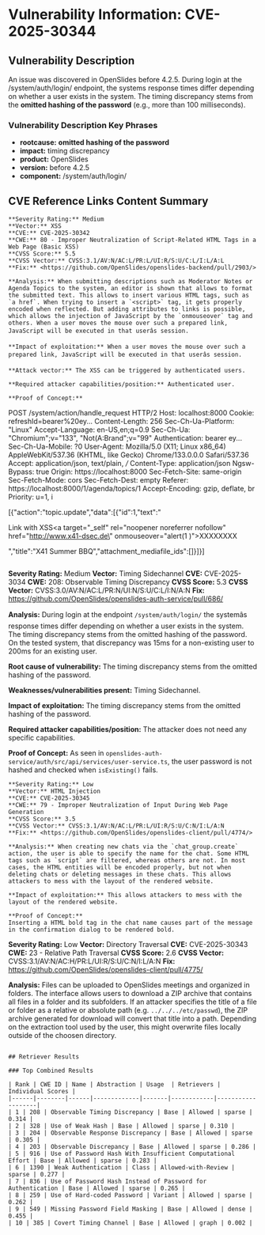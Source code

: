 # Vulnerability Information: CVE-2025-30344

## Vulnerability Description
An issue was discovered in OpenSlides before 4.2.5. During login at the /system/auth/login/ endpoint, the systems response times differ depending on whether a user exists in the system. The timing discrepancy stems from the **omitted hashing of the password** (e.g., more than 100 milliseconds).

### Vulnerability Description Key Phrases
- **rootcause:** **omitted hashing of the password**
- **impact:** timing discrepancy
- **product:** OpenSlides
- **version:** before 4.2.5
- **component:** /system/auth/login/

## CVE Reference Links Content Summary
```
**Severity Rating:** Medium
**Vector:** XSS
**CVE:** CVE-2025-30342
**CWE:** 80 - Improper Neutralization of Script-Related HTML Tags in a Web Page (Basic XSS)
**CVSS Score:** 5.5
**CVSS Vector:** CVSS:3.1/AV:N/AC:L/PR:L/UI:R/S:U/C:L/I:L/A:L
**Fix:** <https://github.com/OpenSlides/openslides-backend/pull/2903/>

**Analysis:** When submitting descriptions such as Moderator Notes or Agenda Topics to the system, an editor is shown that allows to format the submitted text. This allows to insert various HTML tags, such as `a href`. When trying to insert a `<script>` tag, it gets properly encoded when reflected. But adding attributes to links is possible, which allows the injection of JavaScript by the `onmouseover` tag and others. When a user moves the mouse over such a prepared link, JavaScript will be executed in that userâs session.

**Impact of exploitation:** When a user moves the mouse over such a prepared link, JavaScript will be executed in that userâs session.

**Attack vector:** The XSS can be triggered by authenticated users.

**Required attacker capabilities/position:** Authenticated user.

**Proof of Concept:**
```
POST /system/action/handle_request HTTP/2
Host: localhost:8000
Cookie: refreshId=bearer%20ey...
Content-Length: 256
Sec-Ch-Ua-Platform: "Linux"
Accept-Language: en-US,en;q=0.9
Sec-Ch-Ua: "Chromium";v="133", "Not(A:Brand";v="99"
Authentication: bearer ey...
Sec-Ch-Ua-Mobile: ?0
User-Agent: Mozilla/5.0 (X11; Linux x86_64) AppleWebKit/537.36 (KHTML, like Gecko) Chrome/133.0.0.0 Safari/537.36
Accept: application/json, text/plain, */*
Content-Type: application/json
Ngsw-Bypass: true
Origin: https://localhost:8000
Sec-Fetch-Site: same-origin
Sec-Fetch-Mode: cors
Sec-Fetch-Dest: empty
Referer: https://localhost:8000/1/agenda/topics/1
Accept-Encoding: gzip, deflate, br
Priority: u=1, i

[{"action":"topic.update","data":[{"id":1,"text":"<p>Link with XSS<a target=\"_self\" rel=\"noopener noreferrer nofollow\" href=\"http://www.x41-dsec.de\" onmouseover=\"alert(1
)\">XXXXXXX</a>X</p>","title":"X41 Summer BBQ","attachment_mediafile_ids":[]}]}]
```
```
**Severity Rating:** Medium
**Vector:** Timing Sidechannel
**CVE:** CVE-2025-3034
**CWE:** 208: Observable Timing Discrepancy
**CVSS Score:** 5.3
**CVSS Vector:** CVSS:3.0/AV:N/AC:L/PR:N/UI:N/S:U/C:L/I:N/A:N
**Fix:** <https://github.com/OpenSlides/openslides-auth-service/pull/686/>

**Analysis:** During login at the endpoint `/system/auth/login/` the systemâs response times differ depending on whether a user exists in the system. The timing discrepancy stems from the omitted hashing of the password. On the tested system, that discrepancy was 15ms for a non-existing user to 200ms for an existing user.

**Root cause of vulnerability:** The timing discrepancy stems from the omitted hashing of the password.

**Weaknesses/vulnerabilities present:** Timing Sidechannel.

**Impact of exploitation:** The timing discrepancy stems from the omitted hashing of the password.

**Required attacker capabilities/position:** The attacker does not need any specific capabilities.

**Proof of Concept:**
As seen in `openslides-auth-service/auth/src/api/services/user-service.ts`, the user password is not hashed and checked when `isExisting()` fails.
```
**Severity Rating:** Low
**Vector:** HTML Injection
**CVE:** CVE-2025-30345
**CWE:** 79 - Improper Neutralization of Input During Web Page Generation
**CVSS Score:** 3.5
**CVSS Vector:** CVSS:3.1/AV:N/AC:L/PR:L/UI:R/S:U/C:N/I:L/A:N
**Fix:** <https://github.com/OpenSlides/openslides-client/pull/4774/>

**Analysis:** When creating new chats via the `chat_group.create` action, the user is able to specify the name for the chat. Some HTML tags such as `script` are filtered, whereas others are not. In most cases, the HTML entities will be encoded properly, but not when deleting chats or deleting messages in these chats. This allows attackers to mess with the layout of the rendered website.

**Impact of exploitation:** This allows attackers to mess with the layout of the rendered website.

**Proof of Concept:**
Inserting a HTML bold tag in the chat name causes part of the message in the confirmation dialog to be rendered bold.
```
**Severity Rating:** Low
**Vector:** Directory Traversal
**CVE:** CVE-2025-30343
**CWE:** 23 - Relative Path Traversal
**CVSS Score:** 2.6
**CVSS Vector:** CVSS:3.1/AV:N/AC:H/PR:L/UI:R/S:U/C:N/I:L/A:N
**Fix:** <https://github.com/OpenSlides/openslides-client/pull/4775/>

**Analysis:** Files can be uploaded to OpenSlides meetings and organized in folders. The interface allows users to download a ZIP archive that contains all files in a folder and its subfolders. If an attacker specifies the title of a file or folder as a relative or absolute path (e.g. `../../../etc/passwd`), the ZIP archive generated for download will convert that title into a path. Depending on the extraction tool used by the user, this might overwrite files locally outside of the choosen directory.
```

## Retriever Results

### Top Combined Results

| Rank | CWE ID | Name | Abstraction | Usage  | Retrievers | Individual Scores |
|------|--------|------|-------------|-------|------------|-------------------|
| 1 | 208 | Observable Timing Discrepancy | Base | Allowed | sparse | 0.314 |
| 2 | 328 | Use of Weak Hash | Base | Allowed | sparse | 0.310 |
| 3 | 204 | Observable Response Discrepancy | Base | Allowed | sparse | 0.305 |
| 4 | 203 | Observable Discrepancy | Base | Allowed | sparse | 0.286 |
| 5 | 916 | Use of Password Hash With Insufficient Computational Effort | Base | Allowed | sparse | 0.283 |
| 6 | 1390 | Weak Authentication | Class | Allowed-with-Review | sparse | 0.277 |
| 7 | 836 | Use of Password Hash Instead of Password for Authentication | Base | Allowed | sparse | 0.265 |
| 8 | 259 | Use of Hard-coded Password | Variant | Allowed | sparse | 0.262 |
| 9 | 549 | Missing Password Field Masking | Base | Allowed | dense | 0.455 |
| 10 | 385 | Covert Timing Channel | Base | Allowed | graph | 0.002 |

